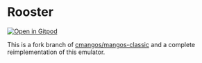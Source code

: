 # Rooster

[![Open in Gitpod](https://gitpod.io/button/open-in-gitpod.svg)](https://gitpod.io/#https://github.com/christiansiewert/rooster)

This is a fork branch of [cmangos/mangos-classic] and a complete reimplementation of this emulator.

[cmangos/mangos-classic]: https://github.com/cmangos/mangos-classic